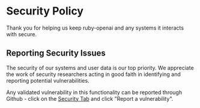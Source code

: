 # Security Policy
Thank you for helping us keep ruby-openai and any systems it interacts with secure.

## Reporting Security Issues

The security of our systems and user data is our top priority. We appreciate the work of security researchers acting in good faith in identifying and reporting potential vulnerabilities.

Any validated vulnerability in this functionality can be reported through Github - click on the [Security Tab](https://github.com/alexrudall/ruby-openai/security) and click "Report a vulnerability".
